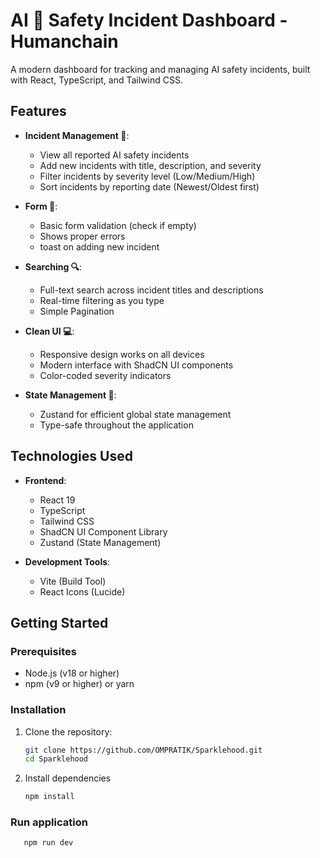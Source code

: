 # AI 🤖 Safety Incident Dashboard -  Humanchain

A modern dashboard for tracking and managing AI safety incidents, built with React, TypeScript, and Tailwind CSS.

## Features

- **Incident Management 🎇**:
  - View all reported AI safety incidents
  - Add new incidents with title, description, and severity
  - Filter incidents by severity level (Low/Medium/High)
  - Sort incidents by reporting date (Newest/Oldest first)
 
- **Form 📝**:
  - Basic form validation (check if empty)
  - Shows proper errors
  - toast on adding new incident

- **Searching 🔍**:
  - Full-text search across incident titles and descriptions
  - Real-time filtering as you type
  - Simple Pagination

- **Clean UI 💻**:
  - Responsive design works on all devices
  - Modern interface with ShadCN UI components
  - Color-coded severity indicators

- **State Management 🔧**:
  - Zustand for efficient global state management
  - Type-safe throughout the application

## Technologies Used

- **Frontend**:
  - React 19
  - TypeScript
  - Tailwind CSS
  - ShadCN UI Component Library
  - Zustand (State Management)

- **Development Tools**:
  - Vite (Build Tool)
  - React Icons (Lucide)

## Getting Started

### Prerequisites

- Node.js (v18 or higher)
- npm (v9 or higher) or yarn

### Installation

1. Clone the repository:
   ```bash
   git clone https://github.com/OMPRATIK/Sparklehood.git
   cd Sparklehood
   ```
2. Install dependencies
   ```bash
   npm install
   ```
### Run application

```bash
   npm run dev
```
